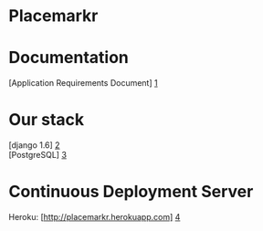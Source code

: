 Placemarkr
==========

Documentation
=============
[Application Requirements Document] [1]

  [1]: https://docs.google.com/document/d/11MsYjlcqg_demMHx7wvMdwTWqJZ-iwToBW60FNNDllM/edit

Our stack
=========
[django 1.6] [2]  
[PostgreSQL] [3]  

  [2]: https://www.djangoproject.com/
  [3]: http://www.postgresql.org/download/

Continuous Deployment Server
============================
Heroku: [http://placemarkr.herokuapp.com] [4]

  [4]: http://placemarkr.herokuapp.com
